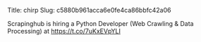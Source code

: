 Title: chirp
Slug: c5880b961acca6e0fe4ca86bbfc42a06

Scrapinghub is hiring a  Python Developer (Web Crawling &amp; Data Processing) at <a href="https://t.co/7uKxEVpYLI">https://t.co/7uKxEVpYLI</a>

